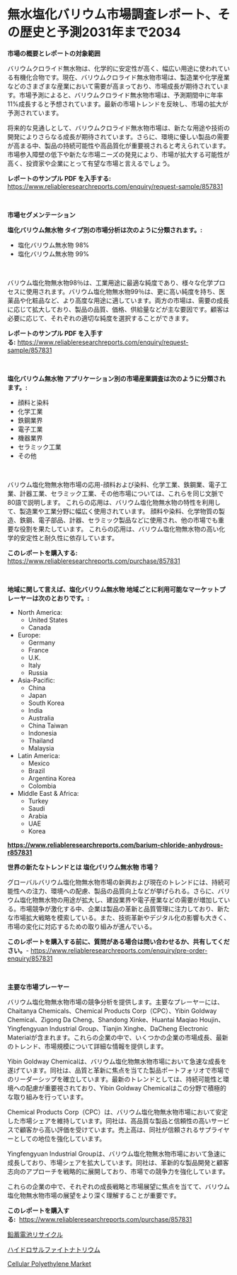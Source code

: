 <p><h1>無水塩化バリウム市場調査レポート、その歴史と予測2031年まで2034</h1></p><p><strong>市場の概要とレポートの対象範囲</strong></p>
<p><p>バリウムクロライド無水物は、化学的に安定性が高く、幅広い用途に使われている有機化合物です。現在、バリウムクロライド無水物市場は、製造業や化学産業などのさまざまな産業において需要が高まっており、市場成長が期待されています。市場予測によると、バリウムクロライド無水物市場は、予測期間中に年率11%成長すると予想されています。最新の市場トレンドを反映し、市場の拡大が予測されています。</p><p>将来的な見通しとして、バリウムクロライド無水物市場は、新たな用途や技術の開発によりさらなる成長が期待されています。さらに、環境に優しい製品の需要が高まる中、製品の持続可能性や高品質化が重要視されると考えられています。市場参入障壁の低下や新たな市場ニーズの発見により、市場が拡大する可能性が高く、投資家や企業にとって有望な市場と言えるでしょう。</p></p>
<p><strong>レポートのサンプル PDF を入手する:</strong> <a href="https://www.reliableresearchreports.com/enquiry/request-sample/857831">https://www.reliableresearchreports.com/enquiry/request-sample/857831</a></p>
<p>&nbsp;</p>
<p><strong>市場セグメンテーション</strong></p>
<p><strong>塩化バリウム無水物 タイプ別の市場分析は次のように分類されます。:</strong></p>
<p><ul><li>塩化バリウム無水物 98%</li><li>塩化バリウム無水物 99%</li></ul></p>
<p>&nbsp;</p>
<p><p>バリウム塩化物無水物98％は、工業用途に最適な純度であり、様々な化学プロセスに使用されます。バリウム塩化物無水物99％は、更に高い純度を持ち、医薬品や化粧品など、より高度な用途に適しています。両方の市場は、需要の成長に応じて拡大しており、製品の品質、価格、供給量などが主な要因です。顧客は必要に応じて、それぞれの適切な純度を選択することができます。</p></p>
<p><strong>レポートのサンプル PDF を入手する:</strong>&nbsp;<a href="https://www.reliableresearchreports.com/enquiry/request-sample/857831">https://www.reliableresearchreports.com/enquiry/request-sample/857831</a></p>
<p>&nbsp;</p>
<p><strong> 塩化バリウム無水物 アプリケーション別の市場産業調査は次のように分類されます。:</strong></p>
<p><ul><li>顔料と染料</li><li>化学工業</li><li>鉄鋼業界</li><li>電子工業</li><li>機器業界</li><li>セラミック工業</li><li>その他</li></ul></p>
<p>&nbsp;</p>
<p><p>バリウム塩化物無水物市場の応用-顔料および染料、化学工業、鉄鋼業、電子工業、計器工業、セラミック工業、その他市場については、これらを同じ文脈で80語で説明します。 これらの応用は、バリウム塩化物無水物の特性を利用して、製造業や工業分野に幅広く使用されています。 顔料や染料、化学物質の製造、鉄鋼、電子部品、計器、セラミック製品などに使用され、他の市場でも重要な役割を果たしています。 これらの応用は、バリウム塩化物無水物の高い化学的安定性と耐久性に依存しています。</p></p>
<p><strong>このレポートを購入する:</strong>&nbsp; <a href="https://www.reliableresearchreports.com/purchase/857831">https://www.reliableresearchreports.com/purchase/857831</a></p>
<p>&nbsp;</p>
<p><strong>地域に関して言えば、塩化バリウム無水物 地域ごとに利用可能なマーケットプレーヤーは次のとおりです。:</strong></p>
<p><ul>
    <li>
        North America:
        <ul>
            <li>United States</li>
            <li>Canada</li>
        </ul>
    </li>
    <li>
        Europe:
        <ul>
            <li>Germany</li>
            <li>France</li>
            <li>U.K.</li>
            <li>Italy</li>
            <li>Russia</li>
        </ul>
    </li>
    <li>
        Asia-Pacific:
        <ul>
            <li>China</li>
            <li>Japan</li>
            <li>South Korea</li>
            <li>India</li>
            <li>Australia</li>
            <li>China Taiwan</li>
            <li>Indonesia</li>
            <li>Thailand</li>
            <li>Malaysia</li>
        </ul>
    </li>
    <li>
        Latin America:
        <ul>
            <li>Mexico</li>
            <li>Brazil</li>
            <li>Argentina Korea</li>
            <li>Colombia</li>
        </ul>
    </li>
    <li>
        Middle East & Africa:
        <ul>
            <li>Turkey</li>
            <li>Saudi</li>
            <li>Arabia</li>
            <li>UAE</li>
            <li>Korea</li>
        </ul>
    </li>
    </ul></p>
<p><strong><a href="https://www.reliableresearchreports.com/barium-chloride-anhydrous-r857831">https://www.reliableresearchreports.com/barium-chloride-anhydrous-r857831</a></strong>&nbsp;</p>
<p><strong>世界の新たなトレンドとは 塩化バリウム無水物 市場？</strong></p>
<p><p>グローバルバリウム塩化物無水物市場の新興および現在のトレンドには、持続可能性への注力、環境への配慮、製品の品質向上などが挙げられる。さらに、バリウム塩化物無水物の用途が拡大し、建設業界や電子産業などの需要が増加している。市場競争が激化する中、企業は製品の革新と品質管理に注力しており、新たな市場拡大戦略を模索している。また、技術革新やデジタル化の影響も大きく、市場の変化に対応するための取り組みが進んでいる。</p></p>
<p><strong>このレポートを購入する前に、質問がある場合は問い合わせるか、共有してください。</strong>- <a href="https://www.reliableresearchreports.com/enquiry/pre-order-enquiry/857831">https://www.reliableresearchreports.com/enquiry/pre-order-enquiry/857831</a></p>
<p>&nbsp;</p>
<p><strong>主要な市場プレーヤー</strong></p>
<p><p>バリウム塩化物無水物市場の競争分析を提供します。主要なプレーヤーには、Chaitanya Chemicals、Chemical Products Corp（CPC）、Yibin Goldway Chemical、Zigong Da Cheng、Shandong Xinke、Huantai Maqiao Houjin、Yingfengyuan Industrial Group、Tianjin Xinghe、DaCheng Electronic Materialが含まれます。これらの企業の中で、いくつかの企業の市場成長、最新のトレンド、市場規模について詳細な情報を提供します。</p><p>Yibin Goldway Chemicalは、バリウム塩化物無水物市場において急速な成長を遂げています。同社は、品質と革新に焦点を当てた製品ポートフォリオで市場でのリーダーシップを確立しています。最新のトレンドとしては、持続可能性と環境への配慮が重要視されており、Yibin Goldway Chemicalはこの分野で積極的な取り組みを行っています。</p><p>Chemical Products Corp（CPC）は、バリウム塩化物無水物市場において安定した市場シェアを維持しています。同社は、高品質な製品と信頼性の高いサービスで顧客から高い評価を受けています。売上高は、同社が信頼されるサプライヤーとしての地位を強化しています。</p><p>Yingfengyuan Industrial Groupは、バリウム塩化物無水物市場において急速に成長しており、市場シェアを拡大しています。同社は、革新的な製品開発と顧客志向のアプローチを戦略的に展開しており、市場での競争力を強化しています。</p><p>これらの企業の中で、それぞれの成長戦略と市場展望に焦点を当てて、バリウム塩化物無水物市場の展望をより深く理解することが重要です。</p></p>
<p><strong>このレポートを購入する:</strong>&nbsp;&nbsp;<a href="https://www.reliableresearchreports.com/purchase/857831">https://www.reliableresearchreports.com/purchase/857831</a></p>
<p><p><a href="https://github.com/marbadji/Market-Research-Report-List-1/blob/main/245358619340.md">鉛蓄電池リサイクル</a></p><p><a href="https://github.com/KaydenJohns1964/Market-Research-Report-List-1/blob/main/513279619341.md">ハイドロサルファイトナトリウム</a></p><p><a href="https://circular-yam-9b9.notion.site/Cellular-Polyethylene-Market-Offers-Provide-Insightful-Data-for-the-Time-Period-from-2024-to-2031-an-bf352e3653514da4b19b3493ae58b066">Cellular Polyethylene Market</a></p></p>